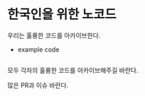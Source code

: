 # 한국인을 위한 노코드

우리는 훌륭한 코드를 아카이브한다.

- example code
```go
```

모두 각자의 훌륭한 코드를 아카이브해주길 바란다.

많은 PR과 이슈 바란다.
